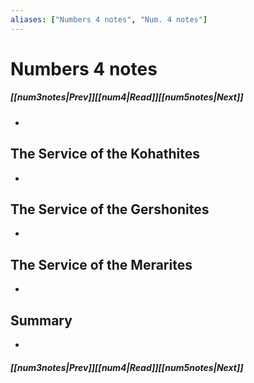 ```yaml
---
aliases: ["Numbers 4 notes", "Num. 4 notes"]
---
```

# Numbers 4 notes
##### <span class=arrow-left></span>[[num3notes|Prev]]<span class=navigation-separator></span>[[num4|Read]]<span class=navigation-separator></span>[[num5notes|Next]]<span class=arrow-right></span>
- 
## The Service of the Kohathites
- 
## The Service of the Gershonites
- 
## The Service of the Merarites
- 
## Summary
- 
##### <span class=arrow-left></span>[[num3notes|Prev]]<span class=navigation-separator></span>[[num4|Read]]<span class=navigation-separator></span>[[num5notes|Next]]<span class=arrow-right></span>